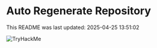 # Auto Regenerate Repository

This README was last updated: 2025-04-25 13:51:02

 ![TryHackMe](https://tryhackme.com/badge/533634)